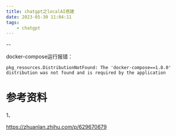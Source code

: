 ```yaml
---
title: chatgpt之localAI搭建
date: 2023-05-30 11:04:11
tags:
	- chatgpt
---
```


--

docker-compose运行报错：

```
pkg_resources.DistributionNotFound: The 'docker-compose==1.8.0' distribution was not found and is required by the application
```



# 参考资料

1、

https://zhuanlan.zhihu.com/p/629670679
